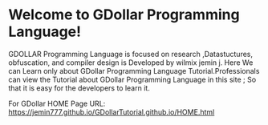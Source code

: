 

Welcome to GDollar Programming Language!
===========================================

GDOLLAR Programming Language is focused on research ,Datastuctures, obfuscation, and compiler design is Developed by wilmix jemin j. Here We can Learn only about GDollar Programming Language Tutorial.Professionals can view the Tutorial about GDollar Programming Language in this site ; So that it is easy for the developers to learn it.



For   GDollar  HOME  Page  URL: https://jemin777.github.io/GDollarTutorial.github.io/HOME.html 
  
  
